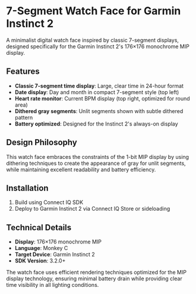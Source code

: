 # 7-Segment Watch Face for Garmin Instinct 2

A minimalist digital watch face inspired by classic 7-segment displays, designed specifically for the Garmin Instinct 2's 176×176 monochrome MIP display.

## Features

- **Classic 7-segment time display**: Large, clear time in 24-hour format
- **Date display**: Day and month in compact 7-segment style (top left)
- **Heart rate monitor**: Current BPM display (top right, optimized for round area)
- **Dithered gray segments**: Unlit segments shown with subtle dithered pattern
- **Battery optimized**: Designed for the Instinct 2's always-on display

## Design Philosophy

This watch face embraces the constraints of the 1-bit MIP display by using dithering techniques to create the appearance of gray for unlit segments, while maintaining excellent readability and battery efficiency.

## Installation

1. Build using Connect IQ SDK
2. Deploy to Garmin Instinct 2 via Connect IQ Store or sideloading

## Technical Details

- **Display**: 176×176 monochrome MIP
- **Language**: Monkey C
- **Target Device**: Garmin Instinct 2
- **SDK Version**: 3.2.0+

The watch face uses efficient rendering techniques optimized for the MIP display technology, ensuring minimal battery drain while providing clear time visibility in all lighting conditions.